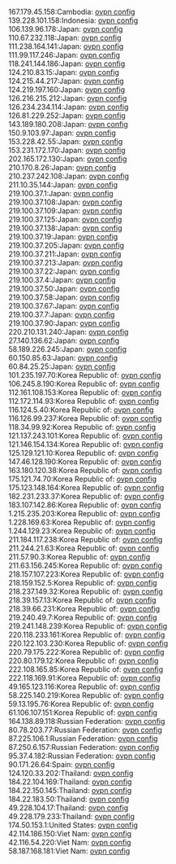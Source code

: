 167.179.45.158:Cambodia: [ovpn config](vpn/167_179_45_158.ovpn)  
139.228.101.158:Indonesia: [ovpn config](vpn/139_228_101_158.ovpn)  
106.139.96.178:Japan: [ovpn config](vpn/106_139_96_178.ovpn)  
110.67.232.118:Japan: [ovpn config](vpn/110_67_232_118.ovpn)  
111.238.164.141:Japan: [ovpn config](vpn/111_238_164_141.ovpn)  
111.99.117.246:Japan: [ovpn config](vpn/111_99_117_246.ovpn)  
118.241.144.186:Japan: [ovpn config](vpn/118_241_144_186.ovpn)  
124.210.83.15:Japan: [ovpn config](vpn/124_210_83_15.ovpn)  
124.215.44.217:Japan: [ovpn config](vpn/124_215_44_217.ovpn)  
124.219.197.160:Japan: [ovpn config](vpn/124_219_197_160.ovpn)  
126.216.215.212:Japan: [ovpn config](vpn/126_216_215_212.ovpn)  
126.234.234.114:Japan: [ovpn config](vpn/126_234_234_114.ovpn)  
126.81.229.252:Japan: [ovpn config](vpn/126_81_229_252.ovpn)  
143.189.180.208:Japan: [ovpn config](vpn/143_189_180_208.ovpn)  
150.9.103.97:Japan: [ovpn config](vpn/150_9_103_97.ovpn)  
153.228.42.55:Japan: [ovpn config](vpn/153_228_42_55.ovpn)  
153.231.172.170:Japan: [ovpn config](vpn/153_231_172_170.ovpn)  
202.165.172.130:Japan: [ovpn config](vpn/202_165_172_130.ovpn)  
210.170.8.26:Japan: [ovpn config](vpn/210_170_8_26.ovpn)  
210.237.242.108:Japan: [ovpn config](vpn/210_237_242_108.ovpn)  
211.10.35.144:Japan: [ovpn config](vpn/211_10_35_144.ovpn)  
219.100.37.1:Japan: [ovpn config](vpn/219_100_37_1.ovpn)  
219.100.37.108:Japan: [ovpn config](vpn/219_100_37_108.ovpn)  
219.100.37.109:Japan: [ovpn config](vpn/219_100_37_109.ovpn)  
219.100.37.125:Japan: [ovpn config](vpn/219_100_37_125.ovpn)  
219.100.37.138:Japan: [ovpn config](vpn/219_100_37_138.ovpn)  
219.100.37.19:Japan: [ovpn config](vpn/219_100_37_19.ovpn)  
219.100.37.205:Japan: [ovpn config](vpn/219_100_37_205.ovpn)  
219.100.37.211:Japan: [ovpn config](vpn/219_100_37_211.ovpn)  
219.100.37.213:Japan: [ovpn config](vpn/219_100_37_213.ovpn)  
219.100.37.22:Japan: [ovpn config](vpn/219_100_37_22.ovpn)  
219.100.37.4:Japan: [ovpn config](vpn/219_100_37_4.ovpn)  
219.100.37.50:Japan: [ovpn config](vpn/219_100_37_50.ovpn)  
219.100.37.58:Japan: [ovpn config](vpn/219_100_37_58.ovpn)  
219.100.37.67:Japan: [ovpn config](vpn/219_100_37_67.ovpn)  
219.100.37.7:Japan: [ovpn config](vpn/219_100_37_7.ovpn)  
219.100.37.90:Japan: [ovpn config](vpn/219_100_37_90.ovpn)  
220.210.131.240:Japan: [ovpn config](vpn/220_210_131_240.ovpn)  
27.140.136.62:Japan: [ovpn config](vpn/27_140_136_62.ovpn)  
58.189.226.245:Japan: [ovpn config](vpn/58_189_226_245.ovpn)  
60.150.85.63:Japan: [ovpn config](vpn/60_150_85_63.ovpn)  
60.84.25.25:Japan: [ovpn config](vpn/60_84_25_25.ovpn)  
101.235.197.70:Korea Republic of: [ovpn config](vpn/101_235_197_70.ovpn)  
106.245.8.190:Korea Republic of: [ovpn config](vpn/106_245_8_190.ovpn)  
112.161.108.153:Korea Republic of: [ovpn config](vpn/112_161_108_153.ovpn)  
112.172.114.93:Korea Republic of: [ovpn config](vpn/112_172_114_93.ovpn)  
116.124.5.40:Korea Republic of: [ovpn config](vpn/116_124_5_40.ovpn)  
116.126.99.237:Korea Republic of: [ovpn config](vpn/116_126_99_237.ovpn)  
118.34.99.92:Korea Republic of: [ovpn config](vpn/118_34_99_92.ovpn)  
121.137.243.101:Korea Republic of: [ovpn config](vpn/121_137_243_101.ovpn)  
121.146.154.134:Korea Republic of: [ovpn config](vpn/121_146_154_134.ovpn)  
125.129.121.10:Korea Republic of: [ovpn config](vpn/125_129_121_10.ovpn)  
147.46.128.190:Korea Republic of: [ovpn config](vpn/147_46_128_190.ovpn)  
163.180.120.38:Korea Republic of: [ovpn config](vpn/163_180_120_38.ovpn)  
175.121.74.70:Korea Republic of: [ovpn config](vpn/175_121_74_70.ovpn)  
175.123.148.164:Korea Republic of: [ovpn config](vpn/175_123_148_164.ovpn)  
182.231.233.37:Korea Republic of: [ovpn config](vpn/182_231_233_37.ovpn)  
183.107.142.86:Korea Republic of: [ovpn config](vpn/183_107_142_86.ovpn)  
1.215.235.203:Korea Republic of: [ovpn config](vpn/1_215_235_203.ovpn)  
1.228.169.63:Korea Republic of: [ovpn config](vpn/1_228_169_63.ovpn)  
1.244.129.23:Korea Republic of: [ovpn config](vpn/1_244_129_23.ovpn)  
211.184.117.238:Korea Republic of: [ovpn config](vpn/211_184_117_238.ovpn)  
211.244.21.63:Korea Republic of: [ovpn config](vpn/211_244_21_63.ovpn)  
211.57.90.3:Korea Republic of: [ovpn config](vpn/211_57_90_3.ovpn)  
211.63.156.245:Korea Republic of: [ovpn config](vpn/211_63_156_245.ovpn)  
218.157.107.223:Korea Republic of: [ovpn config](vpn/218_157_107_223.ovpn)  
218.159.152.5:Korea Republic of: [ovpn config](vpn/218_159_152_5.ovpn)  
218.237.149.32:Korea Republic of: [ovpn config](vpn/218_237_149_32.ovpn)  
218.39.157.13:Korea Republic of: [ovpn config](vpn/218_39_157_13.ovpn)  
218.39.66.231:Korea Republic of: [ovpn config](vpn/218_39_66_231.ovpn)  
219.240.49.7:Korea Republic of: [ovpn config](vpn/219_240_49_7.ovpn)  
219.241.148.239:Korea Republic of: [ovpn config](vpn/219_241_148_239.ovpn)  
220.118.233.161:Korea Republic of: [ovpn config](vpn/220_118_233_161.ovpn)  
220.122.103.230:Korea Republic of: [ovpn config](vpn/220_122_103_230.ovpn)  
220.79.175.222:Korea Republic of: [ovpn config](vpn/220_79_175_222.ovpn)  
220.80.179.12:Korea Republic of: [ovpn config](vpn/220_80_179_12.ovpn)  
222.108.165.85:Korea Republic of: [ovpn config](vpn/222_108_165_85.ovpn)  
222.118.169.91:Korea Republic of: [ovpn config](vpn/222_118_169_91.ovpn)  
49.165.123.116:Korea Republic of: [ovpn config](vpn/49_165_123_116.ovpn)  
58.225.140.219:Korea Republic of: [ovpn config](vpn/58_225_140_219.ovpn)  
59.13.195.76:Korea Republic of: [ovpn config](vpn/59_13_195_76.ovpn)  
61.106.107.151:Korea Republic of: [ovpn config](vpn/61_106_107_151.ovpn)  
164.138.89.118:Russian Federation: [ovpn config](vpn/164_138_89_118.ovpn)  
80.78.203.77:Russian Federation: [ovpn config](vpn/80_78_203_77.ovpn)  
87.225.106.1:Russian Federation: [ovpn config](vpn/87_225_106_1.ovpn)  
87.250.6.157:Russian Federation: [ovpn config](vpn/87_250_6_157.ovpn)  
95.37.4.182:Russian Federation: [ovpn config](vpn/95_37_4_182.ovpn)  
90.171.26.64:Spain: [ovpn config](vpn/90_171_26_64.ovpn)  
124.120.33.202:Thailand: [ovpn config](vpn/124_120_33_202.ovpn)  
184.22.104.169:Thailand: [ovpn config](vpn/184_22_104_169.ovpn)  
184.22.150.145:Thailand: [ovpn config](vpn/184_22_150_145.ovpn)  
184.22.183.50:Thailand: [ovpn config](vpn/184_22_183_50.ovpn)  
49.228.104.17:Thailand: [ovpn config](vpn/49_228_104_17.ovpn)  
49.228.179.233:Thailand: [ovpn config](vpn/49_228_179_233.ovpn)  
174.50.153.1:United States: [ovpn config](vpn/174_50_153_1.ovpn)  
42.114.186.150:Viet Nam: [ovpn config](vpn/42_114_186_150.ovpn)  
42.116.54.220:Viet Nam: [ovpn config](vpn/42_116_54_220.ovpn)  
58.187.168.181:Viet Nam: [ovpn config](vpn/58_187_168_181.ovpn)  

